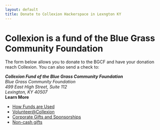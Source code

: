 ```yaml
---
layout: default
title: Donate to Collexion Hackerspace in Lexngton KY
---
```


<div class="row">
  <h1>Collexion is a fund of the Blue Grass Community Foundation</h1>
</div>

<div class="row">
  <div class="col-md-12">
    <p>
    The form below allows you to donate to the BGCF and have your donation reach
    Collexion. You can also send a check to:
    </p>
  </div>
</div>

<div class="row">
  <div class="col-md-6 col-md-offset-3">
    <address>
      <strong>Collexion Fund of the Blue Grass Community Foundation</strong><br>
      Blue Grass Community Foundation<br>
      499 East High Street, Suite 112<br>
      Lexington, KY 40507
    </address>
  </div>
</div>

<div class="row">
  <strong> Learn More </strong>
</div>

<div class="row">
  <ul class="list-inline">
    <li><a href="/donate/how-funds-are-used">How Funds are Used</a></li>
    <li><a href="/volunteer">Volunteer@Collexion</a></li>
    <li><a href="/donate/corporate-giving">Corporate Gifts and Sponsorships</a></li>
    <li><a href="/donate/stuff">Non-cash gifts</a></li>
  </ul>
</div>

<div class="row">
  <div class="col-md-10 col-md-offset-1" style="border-left: 1px solid #333333">
    <script src="https://widgets.kimbia.com/widgets/form.js?channel=BGCFDonate/donatenow2"></script>
  </div>
</div>

